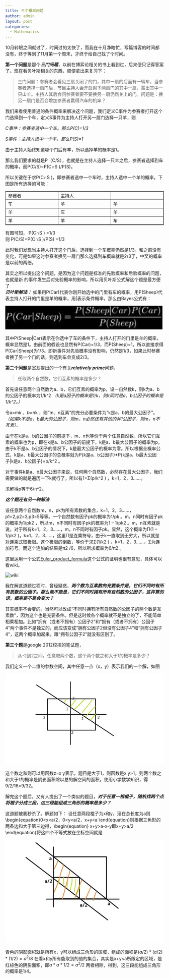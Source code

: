 ```yaml
---
title: 三个概率问题
author: admin
layout: post
categories:
  - Mathematics
---
```


10月转眼之间就过了，时间过的太快了，而我在十月净瞎忙，写篇博客的时间都没有，终于等到了11月第一个周末，才终于给自己找了个时间。

**第一个问题**是那个***三门问题***，以前在博弈论相关的书上看到过，后来便只记得答案了。现在看贝叶斯相关的东西，顺便拿出来复习下：

> 三门问题：参赛者会看见三扇关闭了的门，其中一扇的后面有一辆车，当参赛者选择一扇门后，节目主持人会开启剩下两扇门的其中一扇，露出其中一只山羊。主持人其后会问参赛者要不要换另一扇仍然关上的门。问题是：换另一扇门是否会增加参赛者赢得汽车的机率？



我们来看使用普通的条件概率来解决这个问题，我们定义C事件为参赛者打开这个门选择到一个车，定义S事件为主持人打开另一扇门选择一只羊，则

*C事件：参赛者选中一个车。那么P(C)=1/3*

*S事件：主持人选中一个羊。那么P(S)=1*

由于主持人始终知道哪个门后有羊，所以选择羊的概率是1。

那么我们要求的就是P（C/S），也就是在主持人选择一只羊之后，参赛者选择到车的概率，而P(C/S)=P(C∩S )/P(S)。

所以关键在于求P(C∩S )，即参赛者选中一个车时，主持人选中一个羊的概率。下图是所有选择的可能：

<table border="1" cellspacing="0" cellpadding="0">
<tbody>
<tr>
<td valign="top" width="189">参赛者</td>
<td valign="top" width="189">主持人</td>
<td valign="top" width="189"></td>
</tr>
<tr>
<td valign="top" width="189">车</td>
<td valign="top" width="189">羊</td>
<td valign="top" width="189">羊</td>
</tr>
<tr>
<td valign="top" width="189">羊</td>
<td valign="top" width="189">车</td>
<td valign="top" width="189">羊</td>
</tr>
<tr>
<td valign="top" width="189">羊</td>
<td valign="top" width="189">羊</td>
<td valign="top" width="189">车</td>
</tr>
</tbody>
</table>

有图可知， P(C∩S ) =1/3  
则 P(C/S)=P(C∩S )/P(S) =1/3  

此时我们发现当主持人打开这个门后，选择到一个车概率仍然是1/3。和之前没有变化，可是如果这时参赛者换另一扇门那么选择到车概率就是2/3了，中奖的概率是以前的两倍。  

其实之所以提出这个问题，是因为这个问题是标准的先验概率和后验概率的问题，也就是新
的事件发生后对先验概率的影响，所以用贝叶斯公式解这个题是最方便了  
***贝叶斯解法：***
如果用P(Car)代表你刚开始选中的门里有车的概率，用P(Sheep)代表主持人打开的门里是羊的概率，用|表示条件概率，那么由Bayes公式有：

![qwe](/assets/images/2012/11/qwe.jpg)

其中P(Sheep|Car)表示在你选中了车的条件下，主持人打开的门里是羊的概率，概率显然是1。由前面的假设也显然有P(Car)=1/3，而P(Sheep)=1，所以直接求得 P(Car|Sheep)为1/3。即新事件对先验概率没有影响，仍然是1/3，如果此时参赛者换了另一个门的话，则选到车会变成2/3。





**第二个问题**是室友提出的一个有关***relatively prime***问题，

> 任取两个自然数，它们互素的概率是多少？



首先设任意两个自然数为a、b，它们互素的概率为p，设一自然数k，则k为a、b的公因子的概率为1/k^2 *（k是a因子的概率是1/k，则k同时是a，b公因子的概率是1/k^2。）*

令a=m*k ，b=n*k ，则“m、n互素”的充分必要条件为“k是a、b的最大公因子”。*（如果k不是a，b最大的公因子，则m，n必然还有其他的非1公因子，则m，n不互素）。*

由于在k是a、b的公因子的前提下，m、n也等价于两个任意自然数，所以它们互素的概率也为p，即在k是a、b公因子的前提下，k是a、b最大公因子的概率为p。由于k不是a、b公因子的情况下，k是最大公因子的概率为零。所以根据全概率公式，k是a、b最大公因子的总概率就为P{k是a、b公因子}*P{k是a、b最大公因子|k是a、b公因子}=p/k^2 。

对于事件k是a、b最大公因子来说，任何两个自然数，必然存在最大公因子，我们需要做的就是遍历一下k就行了，所以有1=Σ(p/k^2 ) ，k=1，2，3……。

求解得p等于6/π^2。



***这个题还有另一种解法***

设任意两个自然数m，n，pk为所有素数的集合，k=1，2，3……，p1=2,p2=3,p3=5等等。一个自然数有因子pk的概率为1/pk 。m，n同时有因子pk的概率为1/pk2 ，所以m，n不同时有因子pk的概率为1 – 1/pk2 。m，n互素就是说，对于所有k=1，2，3……，m，n不同时有因子pk。显然，这个概率为Π(1 – 1/pk2 )，k=1，2，3……，这里Π是连乘符号，由于k一直取到无穷大，所以就是对连乘式取极限。这个极限的倒数，等价于求Σ(1/k2 ) ，k=1，2，3……，Σ为连加符号。而这个连加的结果是π2 /6，所以所求概率为6/π2 。

这里运用一个公式[Euler\_product\_formula](http://en.wikipedia.org/wiki/Riemann_zeta_function#Euler_product_formula)这个公式的证明也很有意思，具体可以看wiki。

![wiki](http://upload.wikimedia.org/math/f/0/9/f09c1ab054961b1ac925676de6d25577.png)

我在解这道题过程时，曾经疑惑，***两个数为互素数的充要条件是，它们不同时有所有质数的公因子。那么能不能是，***它们***不同时拥有所有自然数的公因子，这样算的话，概率是不是会变大？***

其实概率不会变的。当然可以改成“不同时拥有所有自然数的公因子的两个数是互素数”，因为这个也是充要条件。但是这时候各个概率就不是独立的了，不能简单相乘相加。比如“拥有（或者不拥有）公因子2”和“拥有（或者不拥有）公因子4”两个事件不是独立的，而应该变成“拥有公因子2但没有公因子4”和“拥有公因子4”，这两个概率加起来，跟“拥有公因子2”就没有区别了。




**第三个题**是google 2012校招的笔试题，

> 从-2到2之间，任意取两个数，这个两个数之和大于1的概率是多少？


我们定义一个二维的参数空间，其中任意一点（x，y）表示我们的一个解，如图

![4](/assets/images/2012/11/4.jpg)

这个数之和则可以用函数z=x y表示，题目是大于1，则函数是x y>1。则两个数之和大于1的概率是阴影面积除以总的解空间的面积，使用小学数学知识，得9/2/16=9/32。



解完这个题后，又有人提出了一个类似的题目，***对于任意一根棍子，随机找两个点将棍子分成三段，这三段能组成三角形的概率是多少？***

这道题被我秒杀了。解题如下：
设任意两段棍子为x和y，滚在总长度为a则 \begin{equation}0<x<a/2，0<y<a/2，x+y<a  \end{equation}则根据三角形的两条边和大于第三边得，\begin{equation} x+y>a-x-y即x+y>a/2 \end{equation}将这四个不等式放在坐标空间就是

![3](/assets/images/2012/11/3.jpg)

青色的阴影面积就是所有x，y可以组成三角形的区域，组成的面积是$(a/2)*(a/2)*(1/2)=a^2/8$
在看x和y所有能取到的值的集合，其实是x+y<a所限定的区域，是红棕色的阴影面积，即$a*a*1/2=a^2/2$
两者相除，得到，这三段能组成三角形的概率是1/4。
